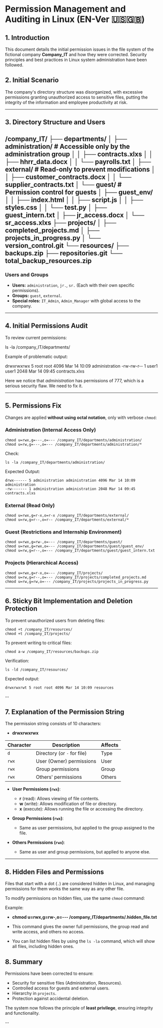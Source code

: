 # **Permission Management and Auditing in Linux (EN-Ver 🇺🇸🇬🇧)**

## **1. Introduction**
This document details the initial permission issues in the file system of the fictional company **Company_IT** and how they were corrected. Security principles and best practices in Linux system administration have been followed.

## **2. Initial Scenario**
The company's directory structure was disorganized, with excessive permissions granting unauthorized access to sensitive files, putting the integrity of the information and employee productivity at risk.

---

## **3. Directory Structure and Users**


/company_IT/
├── departments/
│   ├── administration/  # Accessible only by the administration group
│   │   ├── contracts.xlxs
│   │   ├── hhrr_data.docx
│   │   └── payrolls.txt
│   ├── external/  # Read-only to prevent modifications
│   │   ├── customer_contracts.docx
│   │   └── supplier_contracts.txt
│   └── guest/  # Permission control for guests
│       ├── guest_env/
│       │   ├── index.html
│       │   ├── script.js
│       │   ├── styles.css
│       │   └── test.py
│       ├── guest_intern.txt
│       ├── jr_access.docx
│       └── sr_access.xlxs
├── projects/
│   ├── completed_projects.md
│   ├── projects_in_progress.py
│   └── version_control.git
└── resources/
    ├── backups.zip
    ├── repositories.git
    └── total_backup_resources.zip
--

### **Users and Groups**

- **Users:** `administration`, `jr.`, `sr.` (Each with their own specific permissions).
- **Groups:** `guest`, `external`.
- **Special roles:** `IT_Admin`, `Admin_Manager` with global access to the company.

---

## **4. Initial Permissions Audit**

To review current permissions:

ls -la /company_IT/departments/

Example of problematic output:

drwxrwxrwx 5 root root 4096 Mar 14 10:09 administration
-rw-rw-r-- 1 user1 user1 2048 Mar 14 09:45 contracts.xlxs

Here we notice that *administration* has permissions of 777, which is a serious security flaw. We need to fix it.

---

## **5. Permissions Fix**

Changes are applied **without using octal notation**, only with verbose `chmod`:

### **Administration (Internal Access Only)**
```
chmod u=rwx,g=---,o=--- /company_IT/departments/administration/
chmod u=rw,g=---,o=--- /company_IT/departments/administration/*
```

Check:
```
ls -la /company_IT/departments/administration/
```
Expected Output:
```
drwx------ 5 administration administration 4096 Mar 14 10:09 administration
-rw------- 1 administration administration 2048 Mar 14 09:45 contracts.xlxs
```

### **External (Read Only)**
```
chmod u=rwx,g=r-x,o=r-x /company_IT/departments/external/
chmod u=rw,g=r--,o=r-- /company_IT/departments/external/*
```

### **Guest (Restrictions and Internship Environment)**
```
chmod u=rwx,g=rw-,o=--- /company_IT/departments/guest/
chmod u=rwx,g=rwx,o=--- /company_IT/departments/guest/guest_env/
chmod u=rw,g=r--,o=--- /company_IT/departments/guest/guest_intern.txt
```

### **Projects (Hierarchical Access)**
```
chmod u=rwx,g=r-x,o=--- /company_IT/projects/
chmod u=rw,g=r--,o=--- /company_IT/projects/completed_projects.md
chmod u=rw,g=rw,o=--- /company_IT/projects/projects_in_progress.py
```

---

## **6. Sticky Bit Implementation and Deletion Protection**

To prevent unauthorized users from deleting files:
```
chmod +t /company_IT/resources/
chmod +t /company_IT/projects/
```

To prevent writing to critical files:
```
chmod a-w /company_IT/resources/backups.zip
```

Verification:
```
ls -ld /company_IT/resources/
```
Expected output:
```
drwxrwxrwt 5 root root 4096 Mar 14 10:09 resources
```

--

## **7. Explanation of the Permission String**
The permission string consists of 10 characters:
- **drwxrwxrwx**

| Character | Description                      | Affects    |
|-----------|----------------------------------|------------|
| `d`       | Directory (or `-` for file)      | Type       |
| `rwx`     | User (Owner) permissions         | User       |
| `rwx`     | Group permissions                | Group      |
| `rwx`     | Others' permissions              | Others     |

- **User Permissions (`rwx`)**:
  - **r** (read): Allows viewing of file contents.
  - **w** (write): Allows modification of file or directory.
  - **x** (execute): Allows running the file or accessing the directory.

- **Group Permissions (`rwx`)**:
  - Same as user permissions, but applied to the group assigned to the file.

- **Others Permissions (`rwx`)**:
  - Same as user and group permissions, but applied to anyone else.


---

## **8. Hidden Files and Permissions**
Files that start with a dot (`.`) are considered hidden in Linux, and managing permissions for them works the same way as any other file.

To modify permissions on hidden files, use the same `chmod` command:

Example:
- **chmod u=rwx,g=rw-,o=--- /company_IT/departments/.hidden_file.txt**

- This command gives the owner full permissions, the group read and write access, and others no access.

- You can list hidden files by using the `ls -la` command, which will show all files, including hidden ones.


## **8. Summary**

Permissions have been corrected to ensure:
- Security for sensitive files (Administration, Resources).
- Controlled access for guests and external users.
- Hierarchy in `projects`.
- Protection against accidental deletion.

The system now follows the principle of **least privilege**, ensuring integrity and functionality.

--





